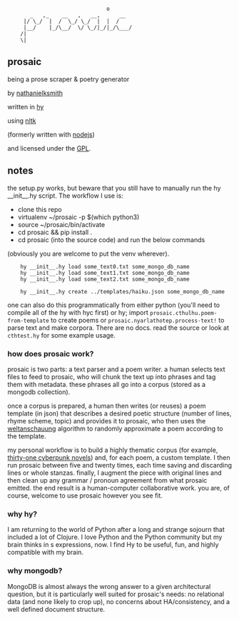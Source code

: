                                    o
           _   ,_    __   ,   __,      __
         |/ \_/  |  /  \_/ \_/  |  |  /
         |__/    |_/\__/  \/ \_/|_/|_/\___/
        /|
        \|

## prosaic

being a prose scraper & poetry generator

by [nathanielksmith](http://chiptheglasses.com)

written in [hy](http://hylang.org)

using [nltk](http://nltk.org)

(formerly written with
[nodejs](https://github.com/nathanielksmith/node-prosaic))

and licensed under the [GPL](https://www.gnu.org/copyleft/gpl.html).

## notes

the setup.py works, but beware that you still have to manually run the hy \_\_init\_\_.hy script. The workflow I use is:

 * clone this repo
 * virtualenv ~/prosaic -p $(which python3)
 * source ~/prosaic/bin/activate
 * cd prosaic && pip install .
 * cd prosaic (into the source code) and run the below commands

(obviously you are welcome to put the venv wherever).

        hy __init__.hy load some_text0.txt some_mongo_db_name
        hy __init__.hy load some_text1.txt some_mongo_db_name
        hy __init__.hy load some_text2.txt some_mongo_db_name

        hy __init__.hy create ../templates/haiku.json some_mongo_db_name

one can also do this programmatically from either python (you'll need
to compile all of the hy with hyc first) or hy; import
`prosaic.cthulhu.poem-from-template` to create poems or
`prosaic.nyarlathotep.process-text!` to parse text and make
corpora. There are no docs. read the source or look at `cthtest.hy`
for some example usage.

### how does prosaic work?

prosaic is two parts: a text parser and a poem writer. a human selects
text files to feed to prosaic, who will chunk the text up into phrases
and tag them with metadata. these phrases all go into a corpus (stored
as a mongodb collection).

once a corpus is prepared, a human then writes (or reuses) a poem
template (in json) that describes a desired poetic structure (number
of lines, rhyme scheme, topic) and provides it to prosaic, who then
uses the
[weltanschauung](http://www.youtube.com/watch?v=L_88FlTzwDE&list=PLD700C5DA258EDD9A)
algorithm to randomly approximate a poem according to the template.

my personal workflow is to build a highly thematic corpus (for
example,
[thirty-one cyberpunk novels](http://cyberpunkprophecies.tumblr.com))
and, for each poem, a custom template. I then run prosaic between five
and twenty times, each time saving and discarding lines or whole
stanzas. finally, I augment the piece with original lines and then
clean up any grammar / pronoun agreement from what prosaic
emitted. the end result is a human-computer collaborative work. you
are, of course, welcome to use prosaic however you see fit.

### why hy?

I am returning to the world of Python after a long and strange sojourn
that included a lot of Clojure. I love Python and the Python community
but my brain thinks in s expressions, now. I find Hy to be useful,
fun, and highly compatible with my brain.

### why mongodb?

MongoDB is almost always the wrong answer to a given architectural
question, but it is particularly well suited for prosaic's needs: no
relational data (and none likely to crop up), no concerns about
HA/consistency, and a well defined document structure.
